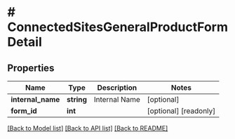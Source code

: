 # # ConnectedSitesGeneralProductFormDetail

## Properties

Name | Type | Description | Notes
------------ | ------------- | ------------- | -------------
**internal_name** | **string** | Internal Name | [optional]
**form_id** | **int** |  | [optional] [readonly]

[[Back to Model list]](../../README.md#models) [[Back to API list]](../../README.md#endpoints) [[Back to README]](../../README.md)
